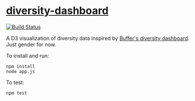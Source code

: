 # [diversity-dashboard](http://diversitydashboard.melissavmarshall.com/)

[![Build Status](https://snap-ci.com/mveritym/diversity-dashboard/branch/master/build_image)](https://snap-ci.com/mveritym/diversity-dashboard/branch/master)

A D3 visualization of diversity data inspired by [Buffer's diversity dashboard](http://diversity.buffer.com/). Just gender for now.

To install and run:

```
npm install
node app.js
```

To test:

```
npm test
```

